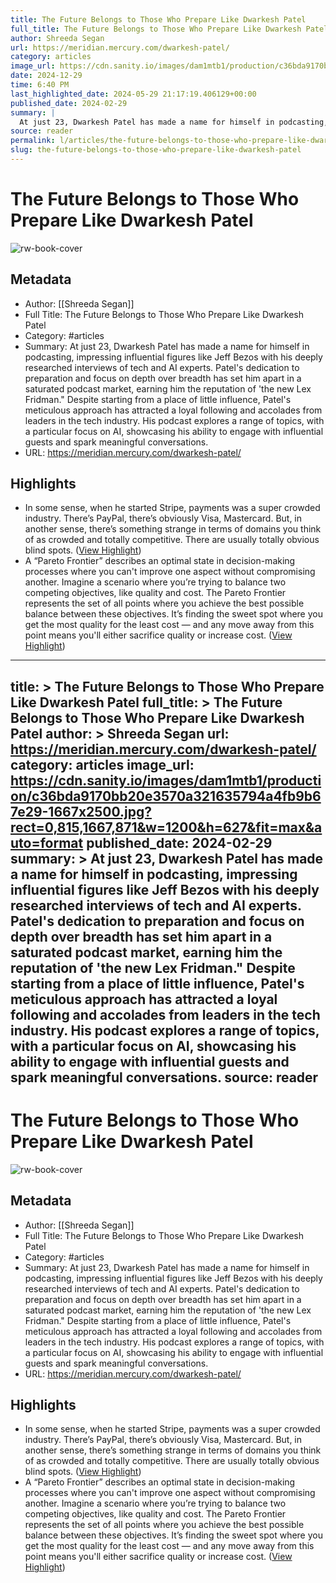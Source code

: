 ```yaml
---
title: The Future Belongs to Those Who Prepare Like Dwarkesh Patel
full_title: The Future Belongs to Those Who Prepare Like Dwarkesh Patel
author: Shreeda Segan
url: https://meridian.mercury.com/dwarkesh-patel/
category: articles
image_url: https://cdn.sanity.io/images/dam1mtb1/production/c36bda9170bb20e3570a321635794a4fb9b67e29-1667x2500.jpg?rect=0,815,1667,871&w=1200&h=627&fit=max&auto=format
date: 2024-12-29
time: 6:40 PM
last_highlighted_date: 2024-05-29 21:17:19.406129+00:00
published_date: 2024-02-29
summary: |
  At just 23, Dwarkesh Patel has made a name for himself in podcasting, impressing influential figures like Jeff Bezos with his deeply researched interviews of tech and AI experts. Patel's dedication to preparation and focus on depth over breadth has set him apart in a saturated podcast market, earning him the reputation of 'the new Lex Fridman." Despite starting from a place of little influence, Patel's meticulous approach has attracted a loyal following and accolades from leaders in the tech industry. His podcast explores a range of topics, with a particular focus on AI, showcasing his ability to engage with influential guests and spark meaningful conversations.
source: reader
permalink: l/articles/the-future-belongs-to-those-who-prepare-like-dwarkesh-patel
slug: the-future-belongs-to-those-who-prepare-like-dwarkesh-patel
---
```

# The Future Belongs to Those Who Prepare Like Dwarkesh Patel

![rw-book-cover](https://cdn.sanity.io/images/dam1mtb1/production/c36bda9170bb20e3570a321635794a4fb9b67e29-1667x2500.jpg?rect=0,815,1667,871&w=1200&h=627&fit=max&auto=format)

## Metadata
- Author: [[Shreeda Segan]]
- Full Title: The Future Belongs to Those Who Prepare Like Dwarkesh Patel
- Category: #articles
- Summary: At just 23, Dwarkesh Patel has made a name for himself in podcasting, impressing influential figures like Jeff Bezos with his deeply researched interviews of tech and AI experts. Patel's dedication to preparation and focus on depth over breadth has set him apart in a saturated podcast market, earning him the reputation of 'the new Lex Fridman." Despite starting from a place of little influence, Patel's meticulous approach has attracted a loyal following and accolades from leaders in the tech industry. His podcast explores a range of topics, with a particular focus on AI, showcasing his ability to engage with influential guests and spark meaningful conversations.
- URL: https://meridian.mercury.com/dwarkesh-patel/

## Highlights
- In some sense, when he started Stripe, payments was a super crowded industry. There’s PayPal, there’s obviously Visa, Mastercard. But, in another sense, there’s something strange in terms of domains you think of as crowded and totally competitive. There are usually totally obvious blind spots. ([View Highlight](https://read.readwise.io/read/01hz269mktqp1axwyrgmb023jc))
- A “Pareto Frontier” describes an optimal state in decision-making processes where you can't improve one aspect without compromising another. Imagine a scenario where you’re trying to balance two competing objectives, like quality and cost. The Pareto Frontier represents the set of all points where you achieve the best possible balance between these objectives. It’s finding the sweet spot where you get the most quality for the least cost — and any move away from this point means you'll either sacrifice quality or increase cost. ([View Highlight](https://read.readwise.io/read/01hz26bd2c8by3wtb31h03m1j1))


---
title: >
  The Future Belongs to Those Who Prepare Like Dwarkesh Patel
full_title: >
  The Future Belongs to Those Who Prepare Like Dwarkesh Patel
author: >
  Shreeda Segan
url: https://meridian.mercury.com/dwarkesh-patel/
category: articles
image_url: https://cdn.sanity.io/images/dam1mtb1/production/c36bda9170bb20e3570a321635794a4fb9b67e29-1667x2500.jpg?rect=0,815,1667,871&w=1200&h=627&fit=max&auto=format
published_date: 2024-02-29
summary: >
  At just 23, Dwarkesh Patel has made a name for himself in podcasting, impressing influential figures like Jeff Bezos with his deeply researched interviews of tech and AI experts. Patel's dedication to preparation and focus on depth over breadth has set him apart in a saturated podcast market, earning him the reputation of 'the new Lex Fridman." Despite starting from a place of little influence, Patel's meticulous approach has attracted a loyal following and accolades from leaders in the tech industry. His podcast explores a range of topics, with a particular focus on AI, showcasing his ability to engage with influential guests and spark meaningful conversations.
source: reader
---
# The Future Belongs to Those Who Prepare Like Dwarkesh Patel

![rw-book-cover](https://cdn.sanity.io/images/dam1mtb1/production/c36bda9170bb20e3570a321635794a4fb9b67e29-1667x2500.jpg?rect=0,815,1667,871&w=1200&h=627&fit=max&auto=format)

## Metadata
- Author: [[Shreeda Segan]]
- Full Title: The Future Belongs to Those Who Prepare Like Dwarkesh Patel
- Category: #articles
- Summary: At just 23, Dwarkesh Patel has made a name for himself in podcasting, impressing influential figures like Jeff Bezos with his deeply researched interviews of tech and AI experts. Patel's dedication to preparation and focus on depth over breadth has set him apart in a saturated podcast market, earning him the reputation of 'the new Lex Fridman." Despite starting from a place of little influence, Patel's meticulous approach has attracted a loyal following and accolades from leaders in the tech industry. His podcast explores a range of topics, with a particular focus on AI, showcasing his ability to engage with influential guests and spark meaningful conversations.
- URL: https://meridian.mercury.com/dwarkesh-patel/

## Highlights
- In some sense, when he started Stripe, payments was a super crowded industry. There’s PayPal, there’s obviously Visa, Mastercard. But, in another sense, there’s something strange in terms of domains you think of as crowded and totally competitive. There are usually totally obvious blind spots. ([View Highlight](https://read.readwise.io/read/01hz269mktqp1axwyrgmb023jc))
- A “Pareto Frontier” describes an optimal state in decision-making processes where you can't improve one aspect without compromising another. Imagine a scenario where you’re trying to balance two competing objectives, like quality and cost. The Pareto Frontier represents the set of all points where you achieve the best possible balance between these objectives. It’s finding the sweet spot where you get the most quality for the least cost — and any move away from this point means you'll either sacrifice quality or increase cost. ([View Highlight](https://read.readwise.io/read/01hz26bd2c8by3wtb31h03m1j1))


